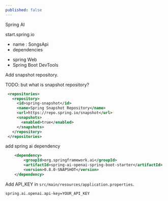 ```yaml
---
published: false
---
```



Spring AI

start.spring.io
* name : SongsApi
* dependencies 
 - spring Web
 - Spring Boot DevTools
 
Add snapshot repository. 

TODO: but what is snapshot repository?

```xml
 <repositories>
   <repository>
     <id>spring-snapshot</id>
     <name>Spring Snapshot Repository</name>
     <url>https://repo.spring.io/snapshot</url>
     <snapshots>
       <enabled>true</enabled>
     </snapshots>
   </repository>
 </repositories>
```
    
add spring ai dependency

```xml
    <dependency>
        <groupId>org.springframework.ai</groupId>
        <artifactId>spring-ai-openai-spring-boot-starter</artifactId>
        <version>0.8.0-SNAPSHOT</version>
    </dependency>
```

Add API_KEY in `src/main/resources/application.properties`. 

```
spring.ai.openai.api-key=YOUR_API_KEY
```
